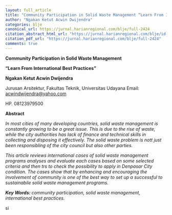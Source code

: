 ```yaml
---
layout: full_article
title: "Community Participation in Solid Waste Management “Learn From International Best Practices”"
author: "Ngakan Ketut Acwin Dwijendra"
categories: blje
canonical_url: https://jurnal.harianregional.com/blje/full-2424 
citation_abstract_html_url: "https://jurnal.harianregional.com/blje/id-2424"
citation_pdf_url: "https://jurnal.harianregional.com/blje/full-2424"  
comments: true
---
```


<p><span class="font4" style="font-weight:bold;">Community Participation in Solid Waste Management</span></p>
<p><span class="font3" style="font-weight:bold;">“Learn From International Best Practices”</span></p>
<p><span class="font2" style="font-weight:bold;">Ngakan Ketut Acwin Dwijendra</span></p>
<p><span class="font2">Jurusan Arsitektur, Fakultas Teknik, Universitas Udayana Email: </span><a href="mailto:acwindwijendra@yahoo.com"><span class="font2">acwindwijendra@yahoo.com</span></a></p>
<p><span class="font2">HP. 08123979500</span></p>
<p><span class="font3" style="font-weight:bold;">Abstract</span></p>
<p><span class="font1" style="font-style:italic;">In most cities of many developing countries, solid waste management is constantly growing to be a great issue. This is due to the rise of waste, while the city authorities has lack of finance and technical skills in collecting and disposing it effectively. The solid waste problem is nott just been responsibling of the city council but also other parties.</span></p>
<p><span class="font1" style="font-style:italic;">This article reviews international cases of solid waste management programs analyses and evaluate each cases based on some selected criteria and then trs to check the possibility to apply in Denpasar City condition. The cases show that by enhancing and encouraging the involvement of community is one of the best way to set up a successful to sustainabile solid waste management programs.</span></p>
<p><span class="font1" style="font-weight:bold;font-style:italic;">Key Words: </span><span class="font1" style="font-style:italic;">community participation, solid waste management, international best practices.</span></p>
<p><span class="font0">si</span></p>